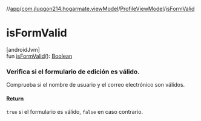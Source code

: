 //[app](../../../index.md)/[com.jluqgon214.hogarmate.viewModel](../index.md)/[ProfileViewModel](index.md)/[isFormValid](is-form-valid.md)

# isFormValid

[androidJvm]\
fun [isFormValid](is-form-valid.md)(): [Boolean](https://kotlinlang.org/api/latest/jvm/stdlib/kotlin-stdlib/kotlin/-boolean/index.html)

###  Verifica si el formulario de edición es válido.

Comprueba si el nombre de usuario y el correo electrónico son válidos.

#### Return

`true` si el formulario es válido, `false` en caso contrario.
